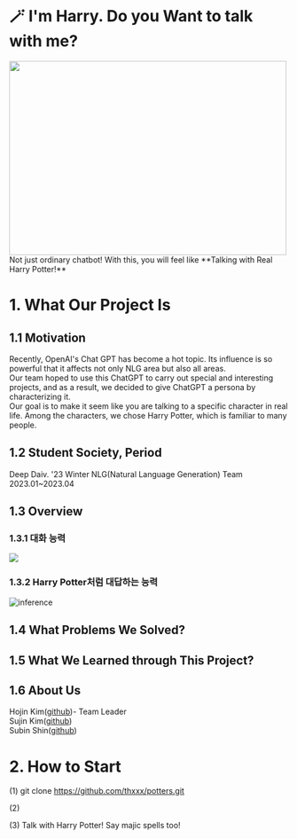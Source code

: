 # 🪄 I'm Harry. Do you Want to talk with me?
<img src="https://cdn.britannica.com/81/152981-050-7891A7CF/Daniel-Radcliffe-Harry-Potter-and-the-Philosophers.jpg" width="500" height="350"/>
Not just ordinary chatbot! With this, you will feel like **Talking with Real Harry Potter!**

# 1. What Our Project Is
## 1.1 Motivation
Recently, OpenAI's Chat GPT has become a hot topic. Its influence is so powerful that it affects not only NLG area but also all areas.<br>
Our team hoped to use this ChatGPT to carry out special and interesting projects, and as a result, we decided to give ChatGPT a persona by characterizing it.<br>
Our goal is to make it seem like you are talking to a specific character in real life. Among the characters, we chose Harry Potter, which is familiar to many people.<br>

## 1.2 Student Society, Period
Deep Daiv. '23 Winter NLG(Natural Language Generation) Team<br>
2023.01~2023.04

## 1.3 Overview
### 1.3.1 대화 능력
<img src="https://cdn.openai.com/instruction-following/draft-20220126f/methods.svg">

### 1.3.2 Harry Potter처럼 대답하는 능력
![inference](https://user-images.githubusercontent.com/105408672/230614841-23b5db21-de68-4091-be85-49f6f09dc0af.png)

## 1.4 What Problems We Solved?

## 1.5 What We Learned through This Project?

## 1.6 About Us
Hojin Kim([github](https://github.com/thxxx))- Team Leader<br>
Sujin Kim([github](https://github.com/sml09181))<br>
Subin Shin([github](https://github.com/2020147508))<br>

# 2. How to Start
(1) git clone https://github.com/thxxx/potters.git

(2) 

(3) Talk with Harry Potter! Say majic spells too!
